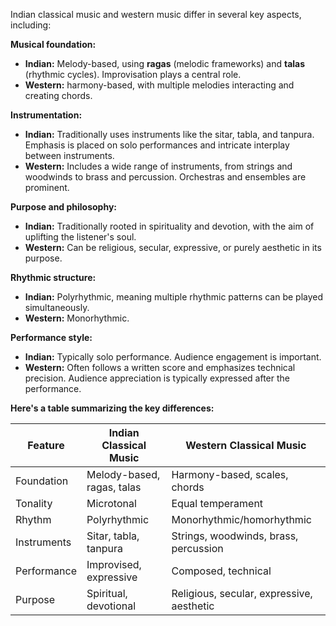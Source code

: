 
Indian classical music and western music differ in several key aspects, including:

**Musical foundation:**

- **Indian:** Melody-based, using **ragas** (melodic frameworks) and **talas** (rhythmic cycles). Improvisation plays a central role.
- **Western:** harmony-based, with multiple melodies interacting and creating chords.

**Instrumentation:**

- **Indian:** Traditionally uses instruments like the sitar, tabla, and tanpura. Emphasis is placed on solo performances and intricate interplay between instruments.
- **Western:** Includes a wide range of instruments, from strings and woodwinds to brass and percussion. Orchestras and ensembles are prominent.

**Purpose and philosophy:**

- **Indian:** Traditionally rooted in spirituality and devotion, with the aim of uplifting the listener's soul.
- **Western:** Can be religious, secular, expressive, or purely aesthetic in its purpose.

**Rhythmic structure:**

- **Indian:** Polyrhythmic, meaning multiple rhythmic patterns can be played simultaneously. 
- **Western:** Monorhythmic.

**Performance style:**

- **Indian:** Typically solo performance. Audience engagement is important.
- **Western:** Often follows a written score and emphasizes technical precision. Audience appreciation is typically expressed after the performance.



**Here's a table summarizing the key differences:**

|Feature|Indian Classical Music|Western Classical Music|
|---|---|---|
|Foundation|Melody-based, ragas, talas|Harmony-based, scales, chords|
|Tonality|Microtonal|Equal temperament|
|Rhythm|Polyrhythmic|Monorhythmic/homorhythmic|
|Instruments|Sitar, tabla, tanpura|Strings, woodwinds, brass, percussion|
|Performance|Improvised, expressive|Composed, technical|
|Purpose|Spiritual, devotional|Religious, secular, expressive, aesthetic|

